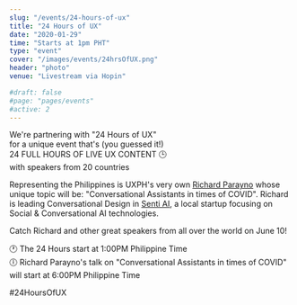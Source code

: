 ```yaml
---
slug: "/events/24-hours-of-ux"
title: "24 Hours of UX"
date: "2020-01-29"
time: "Starts at 1pm PHT"
type: "event"
cover: "/images/events/24hrsOfUX.png"
header: "photo"
venue: "Livestream via Hopin"

#draft: false
#page: "pages/events"
#active: 2
---
```


<p>
We're partnering with "24 Hours of UX"<br/>
for a unique event that's (you guessed it!)<br/>
24 FULL HOURS OF LIVE UX CONTENT 🕒<br/>
with speakers from 20 countries
</p>

<p>
Representing the Philippines is UXPH's very own <a href="https://www.facebook.com/richard.parayno" target="blank" class="link">Richard Parayno</a> whose unique topic will be: "Conversational Assistants in times of COVID". Richard is leading Conversational Design in <a href="https://www.facebook.com/SentiPH/" target="blank" class="link">Senti AI</a>, a local startup focusing on Social & Conversational AI technologies.
</p>

<p>Catch Richard and other great speakers from all over the world on June 10!</p>

<p>
🕐 The 24 Hours start at 1:00PM Philippine Time <br/>
🕕 Richard Parayno's talk on "Conversational Assistants in times of COVID" will start at 6:00PM Philippine Time
</p>

<span class="blue">
	#24HoursOfUX
</span>
